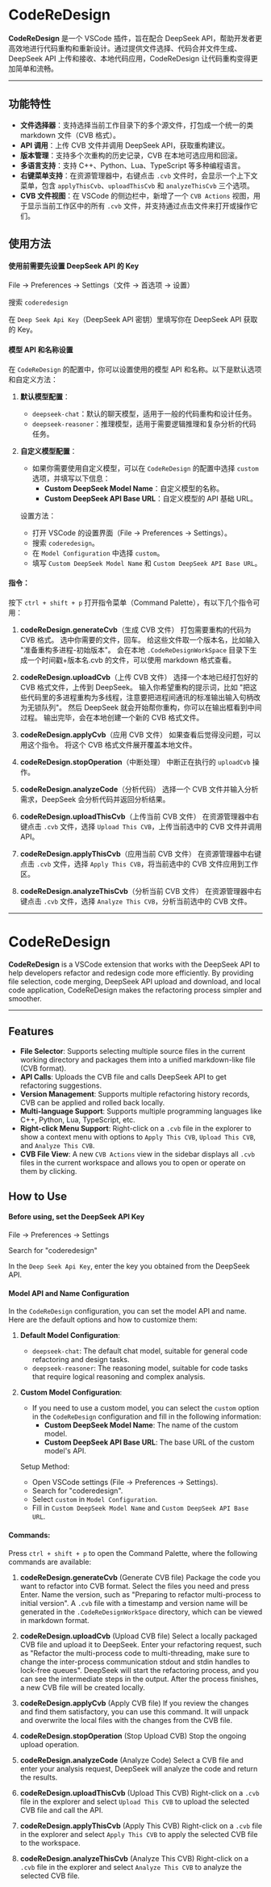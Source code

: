 # CodeReDesign

**CodeReDesign** 是一个 VSCode 插件，旨在配合 DeepSeek API，帮助开发者更高效地进行代码重构和重新设计。通过提供文件选择、代码合并文件生成、DeepSeek API 上传和接收、本地代码应用，CodeReDesign 让代码重构变得更加简单和流畅。

---

## 功能特性

- **文件选择器**：支持选择当前工作目录下的多个源文件，打包成一个统一的类 markdown 文件（CVB 格式）。
- **API 调用**：上传 CVB 文件并调用 DeepSeek API，获取重构建议。
- **版本管理**：支持多个次重构的历史记录，CVB 在本地可选应用和回滚。
- **多语言支持**：支持 C++、Python、Lua、TypeScript 等多种编程语言。
- **右键菜单支持**：在资源管理器中，右键点击 `.cvb` 文件时，会显示一个上下文菜单，包含 `applyThisCvb`、`uploadThisCvb` 和 `analyzeThisCvb` 三个选项。
- **CVB 文件视图**：在 VSCode 的侧边栏中，新增了一个 `CVB Actions` 视图，用于显示当前工作区中的所有 `.cvb` 文件，并支持通过点击文件来打开或操作它们。

## 使用方法

#### 使用前需要先设置 DeepSeek API 的 Key
File -> Preferences -> Settings（文件 -> 首选项 -> 设置）

搜索 `coderedesign`

在 `Deep Seek Api Key`（DeepSeek API 密钥）里填写你在 DeepSeek API 获取的 Key。

#### 模型 API 和名称设置
在 `CodeReDesign` 的配置中，你可以设置使用的模型 API 和名称。以下是默认选项和自定义方法：

1. **默认模型配置**：
   - `deepseek-chat`：默认的聊天模型，适用于一般的代码重构和设计任务。
   - `deepseek-reasoner`：推理模型，适用于需要逻辑推理和复杂分析的代码任务。

2. **自定义模型配置**：
   - 如果你需要使用自定义模型，可以在 `CodeReDesign` 的配置中选择 `custom` 选项，并填写以下信息：
     - **Custom DeepSeek Model Name**：自定义模型的名称。
     - **Custom DeepSeek API Base URL**：自定义模型的 API 基础 URL。

   设置方法：
   - 打开 VSCode 的设置界面（File -> Preferences -> Settings）。
   - 搜索 `coderedesign`。
   - 在 `Model Configuration` 中选择 `custom`。
   - 填写 `Custom DeepSeek Model Name` 和 `Custom DeepSeek API Base URL`。

#### 指令：
按下 `ctrl + shift + p` 打开指令菜单（Command Palette），有以下几个指令可用：

1. **codeReDesign.generateCvb**（生成 CVB 文件）
   打包需要重构的代码为 CVB 格式。
   选中你需要的文件，回车。
   给这些文件取一个版本名，比如输入 "准备重构多进程-初始版本"。
   会在本地 `.CodeReDesignWorkSpace` 目录下生成一个时间戳+版本名.cvb 的文件，可以使用 markdown 格式查看。

2. **codeReDesign.uploadCvb**（上传 CVB 文件）
   选择一个本地已经打包好的 CVB 格式文件，上传到 DeepSeek。
   输入你希望重构的提示词，比如 "把这些代码里的多进程重构为多线程，注意要把进程间通讯的标准输出输入句柄改为无锁队列"。
   然后 DeepSeek 就会开始帮你重构，你可以在输出框看到中间过程。
   输出完毕，会在本地创建一个新的 CVB 格式文件。

3. **codeReDesign.applyCvb**（应用 CVB 文件）
   如果查看后觉得没问题，可以用这个指令。
   将这个 CVB 格式文件展开覆盖本地文件。

4. **codeReDesign.stopOperation**（中断处理）
   中断正在执行的 `uploadCvb` 操作。

5. **codeReDesign.analyzeCode**（分析代码）
   选择一个 CVB 文件并输入分析需求，DeepSeek 会分析代码并返回分析结果。

6. **codeReDesign.uploadThisCvb**（上传当前 CVB 文件）
   在资源管理器中右键点击 `.cvb` 文件，选择 `Upload This CVB`，上传当前选中的 CVB 文件并调用 API。

7. **codeReDesign.applyThisCvb**（应用当前 CVB 文件）
   在资源管理器中右键点击 `.cvb` 文件，选择 `Apply This CVB`，将当前选中的 CVB 文件应用到工作区。

8. **codeReDesign.analyzeThisCvb**（分析当前 CVB 文件）
   在资源管理器中右键点击 `.cvb` 文件，选择 `Analyze This CVB`，分析当前选中的 CVB 文件。

---

# CodeReDesign

**CodeReDesign** is a VSCode extension that works with the DeepSeek API to help developers refactor and redesign code more efficiently. By providing file selection, code merging, DeepSeek API upload and download, and local code application, CodeReDesign makes the refactoring process simpler and smoother.

---

## Features

- **File Selector**: Supports selecting multiple source files in the current working directory and packages them into a unified markdown-like file (CVB format).
- **API Calls**: Uploads the CVB file and calls DeepSeek API to get refactoring suggestions.
- **Version Management**: Supports multiple refactoring history records, CVB can be applied and rolled back locally.
- **Multi-language Support**: Supports multiple programming languages like C++, Python, Lua, TypeScript, etc.
- **Right-click Menu Support**: Right-click on a `.cvb` file in the explorer to show a context menu with options to `Apply This CVB`, `Upload This CVB`, and `Analyze This CVB`.
- **CVB File View**: A new `CVB Actions` view in the sidebar displays all `.cvb` files in the current workspace and allows you to open or operate on them by clicking.

## How to Use

#### Before using, set the DeepSeek API Key
File -> Preferences -> Settings

Search for "coderedesign"

In the `Deep Seek Api Key`, enter the key you obtained from the DeepSeek API.

#### Model API and Name Configuration
In the `CodeReDesign` configuration, you can set the model API and name. Here are the default options and how to customize them:

1. **Default Model Configuration**:
   - `deepseek-chat`: The default chat model, suitable for general code refactoring and design tasks.
   - `deepseek-reasoner`: The reasoning model, suitable for code tasks that require logical reasoning and complex analysis.

2. **Custom Model Configuration**:
   - If you need to use a custom model, you can select the `custom` option in the `CodeReDesign` configuration and fill in the following information:
     - **Custom DeepSeek Model Name**: The name of the custom model.
     - **Custom DeepSeek API Base URL**: The base URL of the custom model's API.

   Setup Method:
   - Open VSCode settings (File -> Preferences -> Settings).
   - Search for "coderedesign".
   - Select `custom` in `Model Configuration`.
   - Fill in `Custom DeepSeek Model Name` and `Custom DeepSeek API Base URL`.

#### Commands:
Press `ctrl + shift + p` to open the Command Palette, where the following commands are available:

1. **codeReDesign.generateCvb** (Generate CVB file)
   Package the code you want to refactor into CVB format.
   Select the files you need and press Enter.
   Name the version, such as "Preparing to refactor multi-process to initial version".
   A `.cvb` file with a timestamp and version name will be generated in the `.CodeReDesignWorkSpace` directory, which can be viewed in markdown format.

2. **codeReDesign.uploadCvb** (Upload CVB file)
   Select a locally packaged CVB file and upload it to DeepSeek.
   Enter your refactoring request, such as "Refactor the multi-process code to multi-threading, make sure to change the inter-process communication stdout and stdin handles to lock-free queues".
   DeepSeek will start the refactoring process, and you can see the intermediate steps in the output.
   After the process finishes, a new CVB file will be created locally.

3. **codeReDesign.applyCvb** (Apply CVB file)
   If you review the changes and find them satisfactory, you can use this command.
   It will unpack and overwrite the local files with the changes from the CVB file.

4. **codeReDesign.stopOperation** (Stop Upload CVB)
   Stop the ongoing upload operation.

5. **codeReDesign.analyzeCode** (Analyze Code)
   Select a CVB file and enter your analysis request, DeepSeek will analyze the code and return the results.

6. **codeReDesign.uploadThisCvb** (Upload This CVB)
   Right-click on a `.cvb` file in the explorer and select `Upload This CVB` to upload the selected CVB file and call the API.

7. **codeReDesign.applyThisCvb** (Apply This CVB)
   Right-click on a `.cvb` file in the explorer and select `Apply This CVB` to apply the selected CVB file to the workspace.

8. **codeReDesign.analyzeThisCvb** (Analyze This CVB)
   Right-click on a `.cvb` file in the explorer and select `Analyze This CVB` to analyze the selected CVB file.